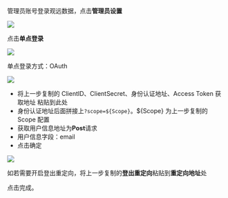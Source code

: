 <IntegrationDetailCard :title="`配置观远数据`">

管理员账号登录观远数据，点击**管理员设置**

![](~@imagesZhCn/integration/guandata/2-1.png)

点击**单点登录**

![](~@imagesZhCn/integration/guandata/2-2.png)

单点登录方式：OAuth

![](~@imagesZhCn/integration/guandata/2-3.png)

- 将上一步复制的 ClientID、ClientSecret、身份认证地址、Access Token 获取地址 粘贴到此处
- 身份认证地址后面拼接上`?scope=${Scope}`。${Scope} 为上一步复制的 Scope 配置
- 获取用户信息地址为**Post**请求
- 用户信息字段：email
- 点击确定

![](~@imagesZhCn/integration/guandata/2-4.png)

如若需要开启登出重定向，将上一步复制的**登出重定向**粘贴到**重定向地址**处

点击完成。

</IntegrationDetailCard>
